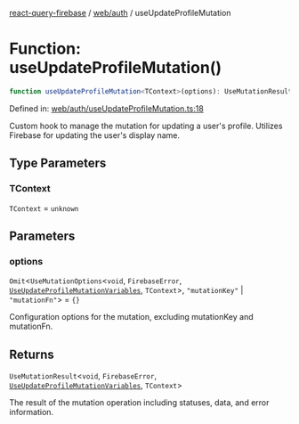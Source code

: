 [react-query-firebase](../../../modules.md) / [web/auth](../index.md) / useUpdateProfileMutation

# Function: useUpdateProfileMutation()

```ts
function useUpdateProfileMutation<TContext>(options): UseMutationResult<void, FirebaseError, UseUpdateProfileMutationVariables, TContext>
```

Defined in: [web/auth/useUpdateProfileMutation.ts:18](https://github.com/vpishuk/react-query-firebase/blob/43c0734068a570cd646254bb366ccd8007f7dfed/web/auth/useUpdateProfileMutation.ts#L18)

Custom hook to manage the mutation for updating a user's profile.
Utilizes Firebase for updating the user's display name.

## Type Parameters

### TContext

`TContext` = `unknown`

## Parameters

### options

`Omit`\<`UseMutationOptions`\<`void`, `FirebaseError`, [`UseUpdateProfileMutationVariables`](../type-aliases/UseUpdateProfileMutationVariables.md), `TContext`\>, `"mutationKey"` \| `"mutationFn"`\> = `{}`

Configuration options for the mutation, excluding mutationKey and mutationFn.

## Returns

`UseMutationResult`\<`void`, `FirebaseError`, [`UseUpdateProfileMutationVariables`](../type-aliases/UseUpdateProfileMutationVariables.md), `TContext`\>

The result of the mutation operation including statuses, data, and error information.
